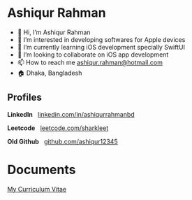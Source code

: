 # Ashiqur Rahman

- 👋 Hi, I’m Ashiqur Rahman
- 👀 I’m interested in developing softwares for Apple devices
- 🌱 I’m currently learning iOS development specially SwiftUI
- 💞️ I’m looking to collaborate on iOS app development
- 📫 How to reach me ashiqur.rahman@hotmail.com
- 🏠 Dhaka, Bangladesh

<!---
theashiq/theashiq is a ✨ special ✨ repository because its `README.md` (this file) appears on your GitHub profile.
You can click the Preview link to take a look at your changes.
--->

## Profiles

 **LinkedIn** &nbsp; [linkedin.com/in/ashiqurrahmanbd](https://www.linkedin.com/in/ashiqurrahmanbd)
 
 **Leetcode** &nbsp; [leetcode.com/sharkleet](https://leetcode.com/sharkleet)
 
 **Old Github** &nbsp; [github.com/ashiqur12345](https://github.com/ashiqur12345)  

# Documents
[My Curriculum Vitae](https://github.com/theashiq/theashiq.github.io/blob/main/Ashiqur-Rahman-CV.pdf) 
